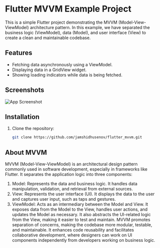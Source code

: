 # Flutter MVVM Example Project

This is a simple Flutter project demonstrating the MVVM (Model-View-ViewModel) architecture pattern. In this example, we have separated the business logic (ViewModel), data (Model), and user interface (View) to create a clean and maintainable codebase.

## Features

- Fetching data asynchronously using a ViewModel.
- Displaying data in a GridView widget.
- Showing loading indicators while data is being fetched.

## Screenshots

![App Screenshot](https://github.com/jamshidhusenov/flutter_mvvm.git/screenshots/screen.png)


## Installation

1. Clone the repository:

   ```bash
   git clone https://github.com/jamshidhusenov/flutter_mvvm.git

## About MVVM 

MVVM (Model-View-ViewModel) is an architectural design pattern commonly used in software development, especially in frameworks like Flutter. It separates the application logic into three components:

1. Model: Represents the data and business logic. It handles data manipulation, validation, and retrieval from external sources.
2. View: Represents the user interface (UI). It displays the data to the user and captures user input, such as taps and gestures.
3. ViewModel: Acts as an intermediary between the Model and View. It exposes data from the Model to the View, handles user actions, and updates the Model as necessary. It also abstracts the UI-related logic from the View, making it easier to test and maintain.
MVVM promotes separation of concerns, making the codebase more modular, testable, and maintainable. It enhances code reusability and facilitates collaborative development, where designers can work on UI components independently from developers working on business logic.
